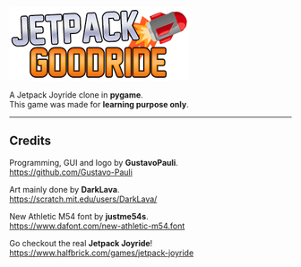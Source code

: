 ![Jetpack Goodride](assets/sprites/LogoSmall.png)


A Jetpack Joyride clone in **pygame**.\
This game was made for **learning purpose only**.

***
## Credits

Programming, GUI and logo by **GustavoPauli**. \
https://github.com/Gustavo-Pauli

Art mainly done by **DarkLava**. \
https://scratch.mit.edu/users/DarkLava/

New Athletic M54 font by **justme54s**. \
https://www.dafont.com/new-athletic-m54.font

Go checkout the real **Jetpack Joyride**! \
https://www.halfbrick.com/games/jetpack-joyride
